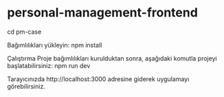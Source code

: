 # personal-management-frontend

cd pm-case

Bağımlılıkları yükleyin:
npm install

Çalıştırma
Proje bağımlılıkları kurulduktan sonra, aşağıdaki komutla projeyi başlatabilirsiniz:
npm run dev

Tarayıcınızda http://localhost:3000 adresine giderek uygulamayı görebilirsiniz.
 
